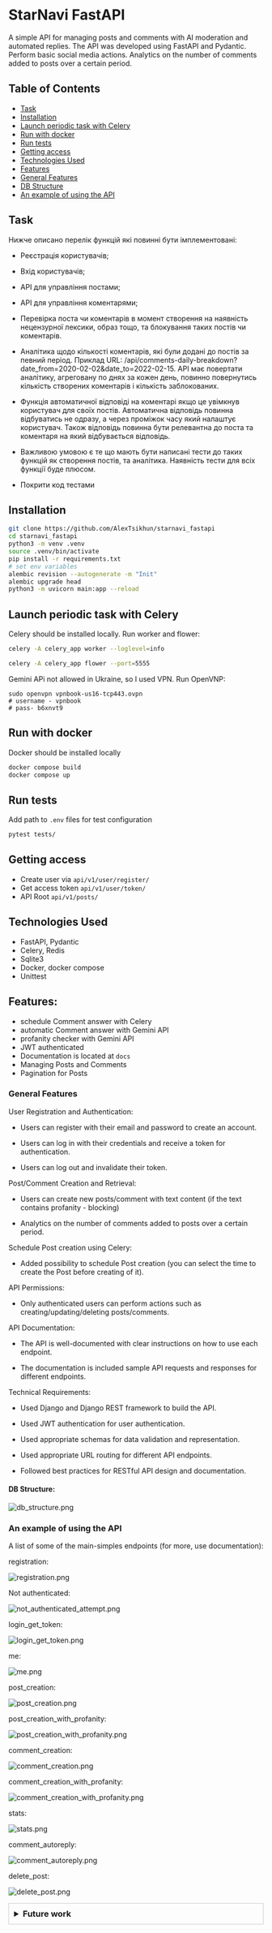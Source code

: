 # StarNavi FastAPI

A simple API for managing posts and comments with AI moderation and automated replies. 
The API was developed using FastAPI and Pydantic. Perform basic social media actions.
Analytics on the number of comments added to posts over a certain period.

## Table of Contents

- [Task](#task)
- [Installation](#installation)
- [Launch periodic task with Celery](#launch-periodic-task-with-celery)
- [Run with docker](#run-with-docker)
- [Run tests](#run-tests)
- [Getting access](#getting-access)
- [Technologies Used](#technologies-used)
- [Features](#features)
- [General Features](#general-features)
- [DB Structure](#db-structure)
- [An example of using the API](#an-example-of-using-the-api)

## Task

Нижче описано перелік функцій які повинні бути імплементовані:

- Реєстрація користувачів;

- Вхід користувачів;

- API для управління постами;

- API для управління коментарями;

- Перевірка поста чи коментарів в момент створення на наявність нецензурної лексики, образ тощо, та блокування таких постів чи коментарів.

- Аналітика щодо кількості коментарів, які були додані до постів за певний період. Приклад URL: /api/comments-daily-breakdown?date_from=2020-02-02&date_to=2022-02-15. API має повертати аналітику, агреговану по днях за кожен день, повинно повернутись кількість створених коментарів і кількість заблокованих.

- Функція автоматичної відповіді на коментарі якщо це увімкнув користувач для своїх постів. Автоматична відповідь повинна відбуватись не одразу, а через проміжок часу який налаштує користувач. Також відповідь повинна бути релевантна до поста та коментаря на який відбувається відповідь.

* Важливою умовою є те що мають бути написані тести до таких функцій як створення постів, та аналітика. Наявність тести для всіх функції буде плюсом.

- Покрити код тестами

## Installation

```bash
git clone https://github.com/AlexTsikhun/starnavi_fastapi
cd starnavi_fastapi
python3 -m venv .venv
source .venv/bin/activate
pip install -r requirements.txt
# set env variables
alembic revision --autogenerate -m "Init"
alembic upgrade head
python3 -m uvicorn main:app --reload
```
## Launch periodic task with Celery

Celery should be installed locally. Run worker and flower:

```bash
celery -A celery_app worker --loglevel=info

celery -A celery_app flower --port=5555
```

Gemini APi not allowed in Ukraine, so I used VPN. Run OpenVNP:

```
sudo openvpn vpnbook-us16-tcp443.ovpn
# username - vpnbook
# pass- b6xnvt9 
```

## Run with docker

Docker should be installed locally

```bash
docker compose build
docker compose up
```

## Run tests

Add path to `.env` files for test configuration

```bash
pytest tests/
```
## Getting access

- Create user via `api/v1/user/register/`
- Get access token `api/v1/user/token/`
- API Root `api/v1/posts/`

## Technologies Used

- FastAPI, Pydantic
- Celery, Redis
- Sqlite3
- Docker, docker compose
- Unittest

## Features:

- schedule Comment answer with Celery
- automatic Comment answer with Gemini API
- profanity checker with Gemini API
- JWT authenticated
- Documentation is located at `docs`
- Managing Posts and Comments
- Pagination for Posts

### General Features

User Registration and Authentication:

- Users can register with their email and password to create an account.

- Users can log in with their credentials and receive a token for authentication.

- Users can log out and invalidate their token.

Post/Comment Creation and Retrieval:

- Users can create new posts/comment with text content (if the text contains profanity - blocking)

- Analytics on the number of comments added to posts over a certain period.

Schedule Post creation using Celery:

- Added possibility to schedule Post creation (you can select the time to create the Post before creating of it).

API Permissions:

- Only authenticated users can perform actions such as creating/updating/deleting posts/comments.

API Documentation:

- The API is well-documented with clear instructions on how to use each endpoint.

- The documentation is included sample API requests and responses for different endpoints.

Technical Requirements:

- Used Django and Django REST framework to build the API.

- Used JWT authentication for user authentication.

- Used appropriate schemas for data validation and representation.

- Used appropriate URL routing for different API endpoints.

- Followed best practices for RESTful API design and documentation.

#### DB Structure:

![db_structure.png](images/db_structure.png)

### An example of using the API

A list of some of the main-simples endpoints (for more, use documentation):

registration:

![registration.png](images/registration.png)

Not authenticated:

![not_authenticated_attempt.png](images/not_authenticated_attempt.png)

login_get_token:

![login_get_token.png](images/login_get_token.png)

me:

![me.png](images/me.png)

post_creation:

![post_creation.png](images/post_creation.png)


post_creation_with_profanity:

![post_creation_with_profanity.png](images/post_creation_with_profanity.png)


comment_creation:

![comment_creation.png](images/comment_creation.png)


comment_creation_with_profanity:

![comment_creation_with_profanity.png](images/comment_creation_with_profanity.png)


stats:

![stats.png](images/stats.png)

comment_autoreply:

![comment_autoreply.png](images/comment_autoreply.png)


delete_post:

![delete_post.png](images/delete_post.png)


<details style="border: 1px solid #ccc; padding: 10px; margin-bottom: 10px">
<summary style="font-size: 1.17em; font-weight: bold; ">Future work</summary>

- Add roles
- More validation to creation process
- use gemini chat
- mocks in tests
- respond to a specific message
</details>
